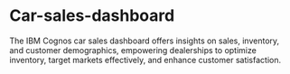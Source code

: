 # Car-sales-dashboard
The IBM Cognos car sales dashboard offers insights on sales, inventory, and customer demographics, empowering dealerships to optimize inventory, target markets effectively, and enhance customer satisfaction.

